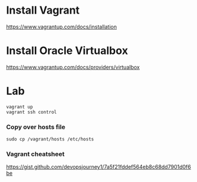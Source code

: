 # Install Vagrant

https://www.vagrantup.com/docs/installation

# Install Oracle Virtualbox

https://www.vagrantup.com/docs/providers/virtualbox

# Lab

```
vagrant up
vagrant ssh control
```

### Copy over hosts file

```
sudo cp /vagrant/hosts /etc/hosts
```

### Vagrant cheatsheet

https://gist.github.com/devopsjourney1/7a5f21fddef564eb8c68dd7901d0f6be
